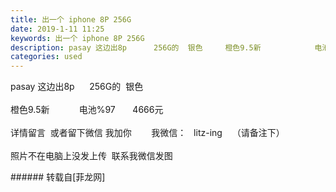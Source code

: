 ```yaml
---
title: 出一个 iphone 8P 256G
date: 2019-1-11 11:25
keywords: 出一个 iphone 8P 256G
description: pasay 这边出8p      256G的  银色     橙色9.5新            电池%97       4666元     详情留言  或者留下微信 我加你        我微信：   litz-ing    （请备注下）照片不在电脑上没发上传  联系我微信发图
categories: used
---
```

<td class="t_f" id="postmessage_2665026">

pasay 这边出8p      256G的  银色     <br/>
<br/>
橙色9.5新            电池%97       4666元  <img alt="" border="0" onclick="" onmouseover="" smilieid="16" src="static/image/smiley/default/dizzy.gif"/>   <br/>
<br/>
详情留言  或者留下微信 我加你        我微信：   litz-ing    （请备注下）<br/>
<br/>
照片不在电脑上没发上传  联系我微信发图<br/>
</td>
###### 转载自[菲龙网]